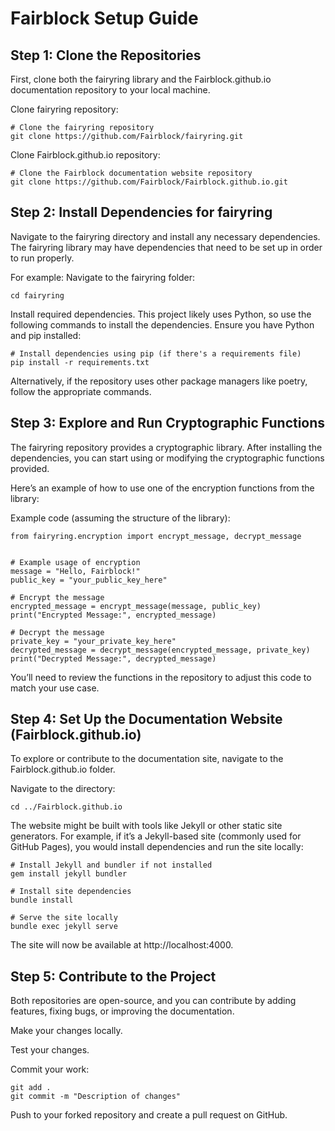 # Fairblock Setup Guide

## Step 1: Clone the Repositories

First, clone both the fairyring library and the Fairblock.github.io documentation repository to your local machine.

Clone fairyring repository:

```
# Clone the fairyring repository
git clone https://github.com/Fairblock/fairyring.git
```
Clone Fairblock.github.io repository:

```
# Clone the Fairblock documentation website repository
git clone https://github.com/Fairblock/Fairblock.github.io.git
```

## Step 2: Install Dependencies for fairyring

Navigate to the fairyring directory and install any necessary dependencies. The fairyring library may have dependencies that need to be set up in order to run properly.

For example:
Navigate to the fairyring folder:

```
cd fairyring
```

Install required dependencies. This project likely uses Python, so use the following commands to install the dependencies. Ensure you have Python and pip installed:

```
# Install dependencies using pip (if there's a requirements file)
pip install -r requirements.txt
```

Alternatively, if the repository uses other package managers like poetry, follow the appropriate commands.

## Step 3: Explore and Run Cryptographic Functions

The fairyring repository provides a cryptographic library. After installing the dependencies, you can start using or modifying the cryptographic functions provided.

Here’s an example of how to use one of the encryption functions from the library:

Example code (assuming the structure of the library):

```
from fairyring.encryption import encrypt_message, decrypt_message


# Example usage of encryption
message = "Hello, Fairblock!"
public_key = "your_public_key_here"

# Encrypt the message
encrypted_message = encrypt_message(message, public_key)
print("Encrypted Message:", encrypted_message)

# Decrypt the message
private_key = "your_private_key_here"
decrypted_message = decrypt_message(encrypted_message, private_key)
print("Decrypted Message:", decrypted_message)
```

You’ll need to review the functions in the repository to adjust this code to match your use case.

## Step 4: Set Up the Documentation Website (Fairblock.github.io)

To explore or contribute to the documentation site, navigate to the Fairblock.github.io folder.

Navigate to the directory:

```
cd ../Fairblock.github.io
```
The website might be built with tools like Jekyll or other static site generators. For example, if it’s a Jekyll-based site (commonly used for GitHub Pages), you would install dependencies and run the site locally:

```
# Install Jekyll and bundler if not installed
gem install jekyll bundler

# Install site dependencies
bundle install

# Serve the site locally
bundle exec jekyll serve
```

The site will now be available at http://localhost:4000.

## Step 5: Contribute to the Project

Both repositories are open-source, and you can contribute by adding features, fixing bugs, or improving the documentation.

Make your changes locally.

Test your changes.

Commit your work:

```
git add .
git commit -m "Description of changes"
```

Push to your forked repository and create a pull request on GitHub.

